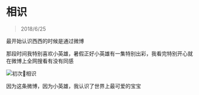 # 相识

> 2018/6/25

最开始认识西西的时候是通过微博

那段时间我特别喜欢小英雄，暑假正好小英雄有一集特别出彩，我看完特别开心就在微博上全网搜看有没有同感

![初次相识](/static/img/firstKnown.png)

因为这条微博，因为小英雄，我认识了世界上最可爱的宝宝